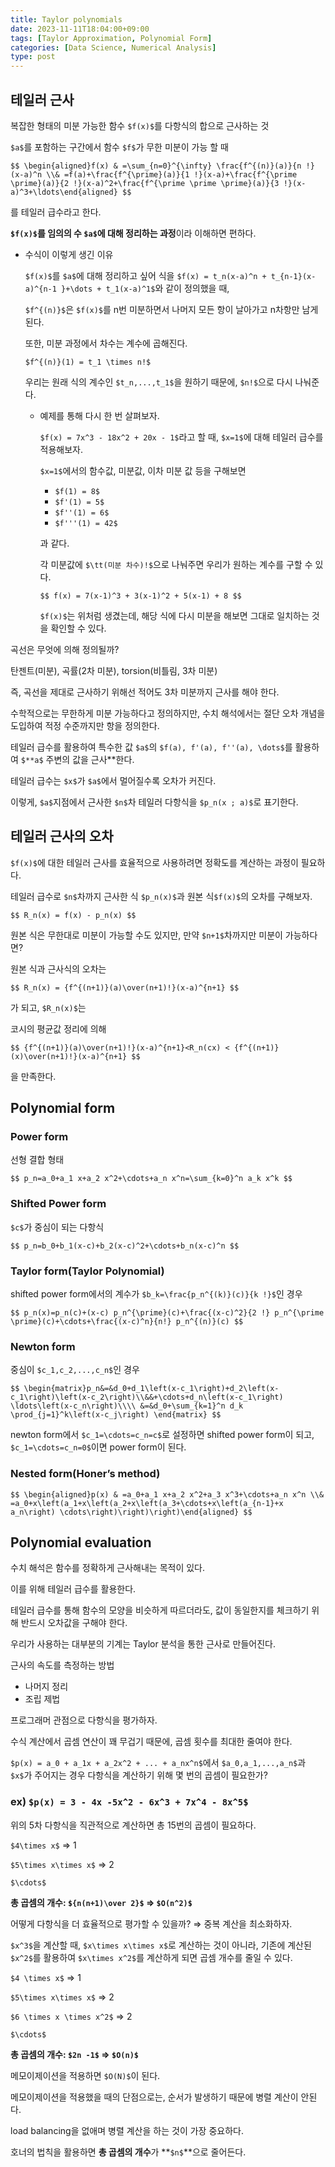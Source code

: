 ```yaml
---
title: Taylor polynomials
date: 2023-11-11T18:04:00+09:00
tags: [Taylor Approximation, Polynomial Form]
categories: [Data Science, Numerical Analysis]
type: post
---
```


## **테일러 근사**

복잡한 형태의 미분 가능한 함수 `$f(x)$`를 다항식의 합으로 근사하는 것

`$a$`를 포함하는 구간에서 함수 `$f$`가 무한 미분이 가능 할 때

`$$
\begin{aligned}f(x) & =\sum_{n=0}^{\infty} \frac{f^{(n)}(a)}{n !}(x-a)^n \\& =f(a)+\frac{f^{\prime}(a)}{1 !}(x-a)+\frac{f^{\prime \prime}(a)}{2 !}(x-a)^2+\frac{f^{\prime \prime \prime}(a)}{3 !}(x-a)^3+\ldots\end{aligned}
$$`

를 테일러 급수라고 한다.

**`$f(x)$`를 임의의 수 `$a$`에 대해 정리하는 과정**이라 이해하면 편하다.

- 수식이 이렇게 생긴 이유
    
    `$f(x)$`를 `$a$`에 대해 정리하고 싶어 식을 `$f(x) = t_n(x-a)^n + t_{n-1}(x-a)^{n-1 }+\dots + t_1(x-a)^1$`와 같이 정의했을 때,
    
    `$f^{(n)}$`은 `$f(x)$`를 n번 미분하면서 나머지 모든 항이 날아가고 n차항만 남게 된다.
    
    또한, 미분 과정에서 차수는 계수에 곱해진다.
    
    `$f^{(n)}(1) = t_1 \times n!$`
    
    우리는 원래 식의 계수인 `$t_n,...,t_1$`을 원하기 때문에, `$n!$`으로 다시 나눠준다.
    
    - 예제를 통해 다시 한 번 살펴보자.
        
        `$f(x) = 7x^3 - 18x^2 + 20x - 1$`라고 할 때, `$x=1$`에 대해 테일러 급수를 적용해보자.
        
        `$x=1$`에서의 함수값, 미분값, 이차 미분 값 등을 구해보면
        
        - `$f(1) = 8$`
        - `$f'(1) = 5$`
        - `$f''(1) = 6$`
        - `$f'''(1) = 42$`
        
        과 같다.
        
        각 미분값에 `$\tt(미분 차수)!$`으로 나눠주면 우리가 원하는 계수를 구할 수 있다.
        
        `$$
        f(x) = 7(x-1)^3 + 3(x-1)^2 + 5(x-1) + 8
        $$`
        
        `$f(x)$`는 위처럼 생겼는데, 해당 식에 다시 미분을 해보면 그대로 일치하는 것을 확인할 수 있다.
        

곡선은 무엇에 의해 정의될까?

탄젠트(미분), 곡률(2차 미분), torsion(비틀림, 3차 미분)

즉, 곡선을 제대로 근사하기 위해선 적어도 3차 미분까지 근사를 해야 한다.

수학적으로는 무한하게 미분 가능하다고 정의하지만, 수치 해석에서는 절단 오차 개념을 도입하여 적정 수준까지만 항을 정의한다.

테일러 급수를 활용하여 특수한 값 `$a$`의 `$f(a), f'(a), f''(a), \dots$`를 활용하여 `$**a$` 주변의 값을 근사**한다.

테일러 급수는 `$x$`가 `$a$`에서 멀어질수록 오차가 커진다.

이렇게, `$a$`지점에서 근사한 `$n$`차 테일러 다항식을 `$p_n(x ; a)$`로 표기한다.

## 테일러 근사의 오차

`$f(x)$`에 대한 테일러 근사를 효율적으로 사용하려면 정확도를 계산하는 과정이 필요하다.

테일러 급수로 `$n$`차까지 근사한 식 `$p_n(x)$`과 원본 식`$f(x)$`의 오차를 구해보자.

`$$
R_n(x) = f(x) - p_n(x)
$$`

원본 식은 무한대로 미분이 가능할 수도 있지만, 만약 `$n+1$`차까지만 미분이 가능하다면?

원본 식과 근사식의 오차는 

`$$
R_n(x) = {f^{(n+1)}(a)\over(n+1)!}(x-a)^{n+1}
$$`

가 되고, `$R_n(x)$`는 

코시의 평균값 정리에 의해

`$$
{f^{(n+1)}(a)\over(n+1)!}(x-a)^{n+1}<R_n(cx) < {f^{(n+1)}(x)\over(n+1)!}(x-a)^{n+1}
$$`

을 만족한다.

## Polynomial form

### **Power form**

선형 결합 형태

`$$
p_n=a_0+a_1 x+a_2 x^2+\cdots+a_n x^n=\sum_{k=0}^n a_k x^k
$$`

### Shifted Power form

`$c$`가 중심이 되는 다항식

`$$
p_n=b_0+b_1(x-c)+b_2(x-c)^2+\cdots+b_n(x-c)^n
$$`

### Taylor form(Taylor Polynomial)

shifted power form에서의 계수가 `$b_k=\frac{p_n^{(k)}(c)}{k !}$`인 경우

`$$
p_n(x)=p_n(c)+(x-c) p_n^{\prime}(c)+\frac{(x-c)^2}{2 !} p_n^{\prime \prime}(c)+\cdots+\frac{(x-c)^n}{n!} p_n^{(n)}(c)
$$`

### Newton form

중심이 `$c_1,c_2,...,c_n$`인 경우

`$$
\begin{matrix}p_n&=&d_0+d_1\left(x-c_1\right)+d_2\left(x-c_1\right)\left(x-c_2\right)\\&&+\cdots+d_n\left(x-c_1\right) \ldots\left(x-c_n\right)\\\\
&=&d_0+\sum_{k=1}^n d_k \prod_{j=1}^k\left(x-c_j\right)
\end{matrix}
$$`

newton form에서 `$c_1=\cdots=c_n=c$`로 설정하면 shifted power form이 되고, `$c_1=\cdots=c_n=0$`이면 power form이 된다.

### Nested form(Honer’s method)

`$$
\begin{aligned}p(x) & =a_0+a_1 x+a_2 x^2+a_3 x^3+\cdots+a_n x^n \\& =a_0+x\left(a_1+x\left(a_2+x\left(a_3+\cdots+x\left(a_{n-1}+x a_n\right) \cdots\right)\right)\right)\end{aligned}
$$`

## Polynomial evaluation

수치 해석은 함수를 정확하게 근사해내는 목적이 있다.

이를 위해 테일러 급수를 활용한다.

테일러 급수를 통해 함수의 모양을 비슷하게 따르더라도, 값이 동일한지를 체크하기 위해 반드시 오차값을 구해야 한다.

우리가 사용하는 대부분의 기계는 Taylor 분석을 통한 근사로 만들어진다.

근사의 속도를 측정하는 방법

- 나머지 정리
- 조립 제법

프로그래머 관점으로 다항식을 평가하자.

수식 계산에서 곱셈 연산이 꽤 무겁기 때문에, 곱셈 횟수를 최대한 줄여야 한다.

`$p(x) = a_0 + a_1x + a_2x^2 + ... + a_nx^n$`에서 `$a_0,a_1,...,a_n$`과 `$x$`가 주어지는 경우 다항식을 계산하기 위해 몇 번의 곱셈이 필요한가?

### ex) `$p(x) = 3 - 4x -5x^2 - 6x^3 + 7x^4 - 8x^5$`

위의 5차 다항식을 직관적으로 계산하면 총 15번의 곱셈이 필요하다.

`$4\times x$` ⇒ 1

`$5\times x\times x$` ⇒ 2

`$\cdots$`

**총 곱셈의 개수: `${n(n+1)\over 2}$` ⇒ `$O(n^2)$`**

어떻게 다항식을 더 효율적으로 평가할 수 있을까? ⇒ 중복 계산을 최소화하자.

`$x^3$`을 계산할 때, `$x\times x\times x$`로 계산하는 것이 아니라, 기존에 계산된 `$x^2$`를 활용하여 `$x\times x^2$`를 계산하게 되면 곱셈 개수를 줄일 수 있다.

`$4 \times x$` ⇒ 1

`$5\times x\times x$` ⇒ 2

`$6 \times x \times x^2$` ⇒ 2

`$\cdots$`

**총 곱셈의 개수: `$2n -1$` ⇒ `$O(n)$`**

메모이제이션을 적용하면 `$O(N)$`이 된다.

메모이제이션을 적용했을 때의 단점으로는, 순서가 발생하기 때문에 병렬 계산이 안된다.

load balancing을 없애며 병렬 계산을 하는 것이 가장 중요하다.

호너의 법칙을 활용하면 **총 곱셈의 개수**가 **`$n$`**으로 줄어든다.